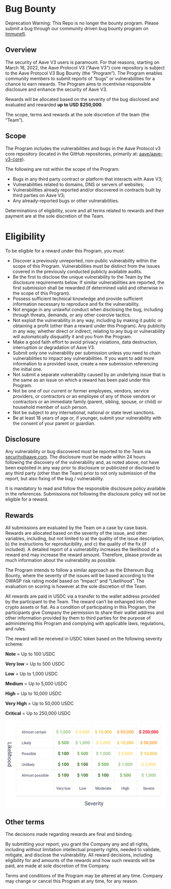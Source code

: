 # Bug Bounty

Deprecation Warning: This Repo is no longer the bounty program. Please submit a bug through our community driven bug bounty program on [Immunefi](https://immunefi.com/bounty/aave).

## Overview

The security of Aave V3 users is paramount. For that reasons, starting on March 16, 2022, the Aave Protocol V3 (”Aave V3”) core repository is subject to the Aave Protocol V3 Bug Bounty (the “Program”). The Program enables community members to submit reports of “bugs” or vulnerabilities for a chance to earn rewards. The Program aims to incentivise responsible disclosure and enhance the security of Aave V3.

Rewards will be allocated based on the severity of the bug disclosed and evaluated and rewarded **up to USD $250,000**.

The scope, terms and rewards at the sole discretion of the team (the “Team”).

## Scope

The Program includes the vulnerabilities and bugs in the Aave Protocol v3 core repository (located in the GitHub repositories, primarily at: [aave/aave-v3-core](https://github.com/aave/aave-v3-core)).

The following are not within the scope of the Program:

- Bugs in any third party contract or platform that interacts with Aave V3;
- Vulnerabilities related to domains, DNS or servers of websites;
- Vulnerabilities already reported and/or discovered in contracts built by third parties on Aave V3;
- Any already-reported bugs or other vulnerabilities.

Determinations of eligibility, score and all terms related to rewards and their payment are at the sole discretion of the Team.

# Eligibility

To be eligible for a reward under this Program, you must:

- Discover a previously unreported, non-public vulnerability within the scope of this Program. Vulnerabilities must be distinct from the issues covered in the previously conducted publicly available audits.
- Be the first to disclose the unique vulnerability to the Team by the disclosure requirements below. If similar vulnerabilities are reported, the first submission shall be rewarded (if determined valid and otherwise in the scope of this Program).
- Possess sufficient technical knowledge and provide sufficient information necessary to reproduce and fix the vulnerability.
- Not engage in any unlawful conduct when disclosing the bug, including through threats, demands, or any other coercive tactics.
- Not exploit the vulnerability in any way, including by making it public or obtaining a profit (other than a reward under this Program). Any publicity in any way, whether direct or indirect, relating to any bug or vulnerability will automatically disqualify it and you from the Program.
- Make a good faith effort to avoid privacy violations, data destruction, interruption or degradation of Aave V3.
- Submit only one vulnerability per submission unless you need to chain vulnerabilities to impact any vulnerabilities. If you want to add more information to a provided issue, create a new submission referencing the initial one.
- Not submit a separate vulnerability caused by an underlying issue that is the same as an issue on which a reward has been paid under this Program.
- Not be one of our current or former employees, vendors, service providers, or contractors or an employee of any of those vendors or contractors or an immediate family (parent, sibling, spouse, or child) or household member of such person.
- Not be subject to any international, national or state level sanctions.
- Be at least 18 years of age or, if younger, submit your vulnerability with the consent of your parent or guardian.

## Disclosure

Any vulnerability or bug discovered must be reported to the Team via security@aave.com. The disclosure must be made within 24 hours following the discovery of the vulnerability and, as noted above, not have been exploited in any way prior to disclosure or publicized or disclosed to any third party (other than the Team) prior to not only submission of the report, but also fixing of the bug / vulnerability.

It is mandatory to read and follow the responsible disclosure policy available in the references. Submissions not following the disclosure policy will not be eligible for a reward.

## Rewards

All submissions are evaluated by the Team on a case by case basis. Rewards are allocated based on the severity of the issue, and other variables, including, but not limited to a) the quality of the issue description, b) the instructions for reproducibility, and c) the quality of the fix (if included). A detailed report of a vulnerability increases the likelihood of a reward and may increase the reward amount. Therefore, please provide as much information about the vulnerability as possible.

The Program intends to follow a similar approach as the Ethereum Bug Bounty, where the severity of the issues will be based according to the OWASP risk rating model based on “Impact” and “Likelihood”. The evaluation on scoring is however at the sole discretion of the Team.

All rewards are paid in USDC via a transfer to the wallet address provided by the participant to the Team. The reward can’t be exhanged into other crypto assets or fiat. As a condition of participating in this Program, the participants give Company the permission to share their wallet address and other information provided by them to third parties for the purpose of administering this Program and complying with applicable laws, regulations, and rules.

The reward will be received in USDC token based on the following severity scheme:

**Note** = Up to 100 USDC

**Very low** = Up to 500 USDC

**Low** = Up to 1,000 USDC

**Medium** = Up to 5,000 USDC

**High** = Up to 10,000 USDC

**Very High** = Up to 50,000 USDC

**Critical** = Up to 250,000 USDC

![Bug Bounty](bugBounty.png)

## Other terms

The decisions made regarding rewards are final and binding.

By submitting your report, you grant the Company any and all rights, including without limitation intellectual property rights, needed to validate, mitigate, and disclose the vulnerability. All reward decisions, including eligibility for and amounts of the rewards and how such rewards will be paid, are made at sole discretion of the Company.

Terms and conditions of the Program may be altered at any time. Company may change or cancel this Program at any time, for any reason.
